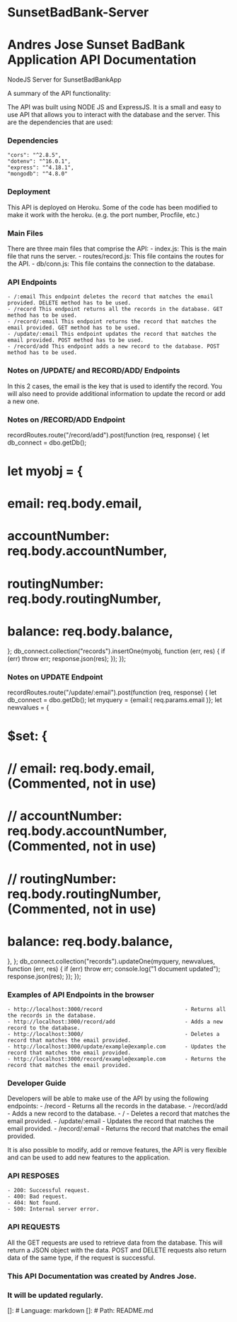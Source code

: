# SunsetBadBank-Server

# Andres Jose Sunset BadBank Application API Documentation

NodeJS Server for SunsetBadBankApp

A summary of the API functionality:

The API was built using NODE JS and ExpressJS. It is a small and easy to use API that allows you to interact with the database and the server.
This are the dependencies that are used:


### Dependencies
    "cors": "^2.8.5",
    "dotenv": "^16.0.1",
    "express": "^4.18.1",
    "mongodb": "^4.8.0"


### Deployment

This API is deployed on Heroku. Some of the code has been modified to make it work with the heroku. (e.g. the port number, Procfile, etc.)

### Main Files

There are three main files that comprise the API:
    - index.js: This is the main file that runs the server.
    - routes/record.js: This file contains the routes for the API.
    - db/conn.js: This file contains the connection to the database.


### API Endpoints

    - /:email This endpoint deletes the record that matches the email provided. DELETE method has to be used.
    - /record This endpoint returns all the records in the database. GET method has to be used.
    - /record/:email This endpoint returns the record that matches the email provided. GET method has to be used.
    - /update/:email This endpoint updates the record that matches the email provided. POST method has to be used.
    - /record/add This endpoint adds a new record to the database. POST method has to be used.


### Notes on /UPDATE/ and RECORD/ADD/ Endpoints

In this 2 cases, the email is the key that is used to identify the record.
You will also need to provide additional information to update the record or add a new one.

### Notes on /RECORD/ADD Endpoint
recordRoutes.route("/record/add").post(function (req, response) {
 let db_connect = dbo.getDb();
# let myobj = {
#   email: req.body.email,
#   accountNumber: req.body.accountNumber,
#   routingNumber: req.body.routingNumber,
#   balance: req.body.balance,
 };
 db_connect.collection("records").insertOne(myobj, function (err, res) {
   if (err) throw err;
   response.json(res);
 });
});

### Notes on UPDATE Endpoint

recordRoutes.route("/update/:email").post(function (req, response) {
 let db_connect = dbo.getDb(); 
 let myquery = {email:( req.params.email )}; 
 let newvalues = {   
#   $set: {     
#      // email: req.body.email, (Commented, not in use)
#      // accountNumber: req.body.accountNumber,  (Commented, not in use)
#      // routingNumber: req.body.routingNumber,  (Commented, not in use)
#     balance: req.body.balance,  
   }, 
  };
  db_connect.collection("records").updateOne(myquery, newvalues, function (err, res) {
    if (err) throw err;
    console.log("1 document updated");
    response.json(res);
  });
});


### Examples of API Endpoints in the browser

    - http://localhost:3000/record                          - Returns all the records in the database.
    - http://localhost:3000/record/add                      - Adds a new record to the database.
    - http://localhost:3000/                                - Deletes a record that matches the email provided.
    - http://localhost:3000/update/example@example.com      - Updates the record that matches the email provided.
    - http://localhost:3000/record/example@example.com      - Returns the record that matches the email provided.



### Developer Guide

Developers will be able to make use of the API by using the following endpoints:
    - /record                                               - Returns all the records in the database.
    - /record/add                                           - Adds a new record to the database.
    - /                                                    - Deletes a record that matches the email provided.
    - /update/:email                                       - Updates the record that matches the email provided.
    - /record/:email                                       - Returns the record that matches the email provided.

It is also possible to modify, add or remove features, the API is very flexible and can be used to add new features to the application.


### API RESPOSES

    - 200: Successful request.
    - 400: Bad request.
    - 404: Not found.
    - 500: Internal server error.


### API REQUESTS

All the GET requests are used to retrieve data from the database. This will return a JSON object with the data.
POST and DELETE requests also return data of the same type, if the request is successful.



### This API Documentation was created by Andres Jose.
### It will be updated regularly.

[]: # Language: markdown
[]: # Path: README.md
